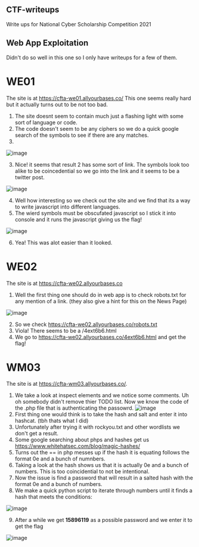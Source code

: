 ## CTF-writeups
Write ups for National Cyber Scholarship Competition 2021

## Web App Exploitation

Didn't do so well in this one so I only have writeups for a few of them.

# WE01
The site is at https://cfta-we01.allyourbases.co/
This one seems really hard but it actually turns out to be not too bad.
1. The site doesnt seem to contain much just a flashing light with some sort of language or code.
2. The code doesn't seem to be any ciphers so we do a quick google search of the symbols to see if there are any matches.
3. 
![image](https://user-images.githubusercontent.com/24442064/113928014-130cc700-97a3-11eb-9b70-6c3ea22c1840.png)

3. Nice! it seems that result 2 has some sort of link. The symbols look too alike to be coincedential so we go into the link and it seems to be a twitter post.

![image](https://user-images.githubusercontent.com/24442064/113928241-5a935300-97a3-11eb-914e-07999040d0ac.png)

4. Well how interesting so we check out the site and we find that its a way to write javascript into different languages.
5. The wierd symbols must be obscufated javascript so I stick it into console and it runs the javascript giving us the flag!

![image](https://user-images.githubusercontent.com/24442064/113928431-a47c3900-97a3-11eb-8c12-e5208d4d4eca.png)

6. Yea! This was alot easier than it looked.


# WE02
The site is at https://cfta-we02.allyourbases.co
1. Well the first thing one should do in web app is to check robots.txt for any mention of a link. (they also give a hint for this on the News Page)

![image](https://user-images.githubusercontent.com/24442064/113928744-0ccb1a80-97a4-11eb-8c2a-dc2abfbbc58e.png)

2. So we check https://cfta-we02.allyourbases.co/robots.txt
3. Viola! There seems to be a /4ext6b6.html
4. We go to https://cfta-we02.allyourbases.co/4ext6b6.html and get the flag!

# WM03
The site is at https://cfta-wm03.allyourbases.co/.
1. We take a look at inspect elements and we notice some comments. Uh oh somebody didn't remove thier TODO list. Now we know the code of the .php file that is authenticating the passowrd.
![image](https://user-images.githubusercontent.com/24442064/113929363-d8a42980-97a4-11eb-8688-60834161bc90.png)
2. First thing one would think is to take the hash and salt and enter it into hashcat. (tbh thats what I did)
3. Unfortunately after trying it with rockyou.txt and other wordlists we don't get a result.
4. Some google searching about phps and hashes get us https://www.whitehatsec.com/blog/magic-hashes/
5. Turns out the == in php messes up if the hash it is equating follows the format 0e and a bunch of numnbers.
6. Taking a look at the hash shows us that it is actually 0e and a bunch of numbers. This is too coincidential to not be intentional.
7. Now the issue is find a password that will result in a salted hash with the format 0e and a bunch of numbers.
8. We make a quick python script to iterate through numbers until it finds a hash that meets the conditions:

![image](https://user-images.githubusercontent.com/24442064/113930440-23727100-97a6-11eb-837d-0f28a5c30333.png)

9. After a while we get **15896119** as a possible password and we enter it to get the flag

![image](https://user-images.githubusercontent.com/24442064/113930163-cb3b6f00-97a5-11eb-9248-15f86731d3a8.png)
